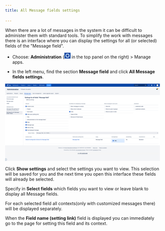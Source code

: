 ```yaml
---
title: All Message fields settings

---
```


When there are a lot of messages in the system it can be difficult to administer them with standard tools. To simplify the work with messages there is an interface where you can display the settings for all (or selected) fields of the "Message field".

* Choose: **Administration** (<img src="/uploads/atlassian/cog_icon.png " style="width:20px"/> in the top panel on the right) > Manage apps.

* In the left menu, find the section **Message field** and click **All Message fields settings**.

<a href="/uploads/message-field/settings-for-all-message-fields.jpg"><img src="/uploads/message-field/settings-for-all-message-fields.jpg" style="width:600px"/></a>

Click **Show settings** and select the settings you want to view. This selection will be saved for you and the next time you open this interface these fields will already be selected.

Specify in **Select fields** which fields you want to view or leave blank to display all Message fields.

For each selected field all contexts(only with customized messages there) will be displayed separately.

When the **Field name (setting link)** field is displayed you can immediately go to the page for setting this field and its context.
 


